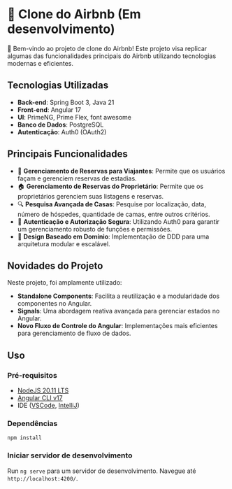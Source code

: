 # 🏡 Clone do Airbnb (Em desenvolvimento)

🚀 Bem-vindo ao projeto de clone do Airbnb! Este projeto visa replicar algumas das funcionalidades principais do Airbnb utilizando tecnologias modernas e eficientes.

## Tecnologias Utilizadas

- **Back-end**: Spring Boot 3, Java 21
- **Front-end**: Angular 17
- **UI**: PrimeNG, Prime Flex, font awesome
- **Banco de Dados**: PostgreSQL
- **Autenticação**: Auth0 (OAuth2)

## Principais Funcionalidades

- 📅 **Gerenciamento de Reservas para Viajantes**: Permite que os usuários façam e gerenciem reservas de estadias.
- 🏠 **Gerenciamento de Reservas do Proprietário**: Permite que os proprietários gerenciem suas listagens e reservas.
- 🔍 **Pesquisa Avançada de Casas**: Pesquise por localização, data, número de hóspedes, quantidade de camas, entre outros critérios.
- 🔐 **Autenticação e Autorização Segura**: Utilizando Auth0 para garantir um gerenciamento robusto de funções e permissões.
- 🏢 **Design Baseado em Domínio**: Implementação de DDD para uma arquitetura modular e escalável.

## Novidades do Projeto

Neste projeto, foi amplamente utilizado:

- **Standalone Components**: Facilita a reutilização e a modularidade dos componentes no Angular.
- **Signals**: Uma abordagem reativa avançada para gerenciar estados no Angular.
- **Novo Fluxo de Controle do Angular**: Implementações mais eficientes para gerenciamento de fluxo de dados.

## Uso
### Pré-requisitos
- [NodeJS 20.11 LTS](https://nodejs.org/dist/v20.11.1/node-v20.11.1.pkg)
- [Angular CLI v17](https://www.npmjs.com/package/@angular/cli)
- IDE ([VSCode](https://code.visualstudio.com/download), [IntelliJ](https://www.jetbrains.com/idea/download/))

### Dependências
``npm install``

### Iniciar servidor de desenvolvimento
Run `ng serve` para um servidor de desenvolvimento. Navegue até `http://localhost:4200/`.

